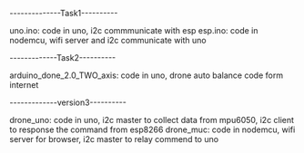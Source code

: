 --------------Task1---------- 

uno.ino: code in uno, i2c commmunicate with esp
esp.ino: code in nodemcu, wifi server and i2c communicate with uno

-------------Task2----------

arduino_done_2.0_TWO_axis: code in uno, drone auto balance code form internet

-------------version3---------- 

drone_uno: code in uno, i2c master to collect data from mpu6050, i2c client to response the command from esp8266
drone_muc: code in nodemcu, wifi server for browser, i2c master to relay commend to uno

